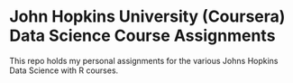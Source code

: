 # John Hopkins University (Coursera) Data Science Course Assignments 
This repo holds my personal assignments for the various Johns Hopkins Data Science with R courses. 
